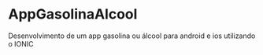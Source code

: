 # AppGasolinaAlcool
 Desenvolvimento de um app gasolina ou álcool para android e ios utilizando o IONIC
